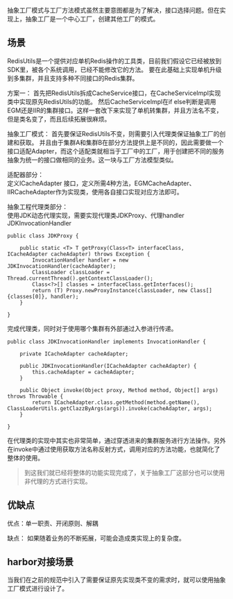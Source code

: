 
抽象工厂模式与工厂方法模式虽然主要意图都是为了解决，接口选择问题。但在实现上，抽象工厂是一个中心工厂，创建其他工厂的模式。

## 场景
RedisUtils是一个提供对应单机Redis操作的工具类，目前我们假设它已经被放到SDK里，被各个系统调用，已经不能修改它的方法。
要在此基础上实现单机升级到多集群，并且支持多种不同接口的Redis集群。  

方案一：
首先把RedisUtils拆成CacheService接口，在CacheServiceImpl实现类中实现原先RedisUtils的功能。
然后CacheServiceImpl在if else判断是调用EGM还是IIR的集群接口。这样一套改下来实现了单机转集群，并且方法名不变，但是类名变了，而且后续拓展很麻烦。

抽象工厂模式：
首先要保证RedisUtils不变，则需要引入代理类保证抽象工厂的创建和获取。
并且由于集群A和集群B在部分方法提供上是不同的，因此需要做一个接口适配Adapter，而这个适配类就相当于工厂中的工厂，用于创建把不同的服务抽象为统一的接口做相同的业务。这一块与工厂方法模型类似。

适配器部分：  
定义ICacheAdapter 接口，定义所需4种方法，EGMCacheAdapter、IIRCacheAdapter作为实现类，使用各自接口实现对应方法即可。  

抽象工程代理类部分：  
使用JDK动态代理实现，需要实现代理类JDKProxy、代理handler JDKInvocationHandler
```
public class JDKProxy {

    public static <T> T getProxy(Class<T> interfaceClass, ICacheAdapter cacheAdapter) throws Exception {
        InvocationHandler handler = new JDKInvocationHandler(cacheAdapter);
        ClassLoader classLoader = Thread.currentThread().getContextClassLoader();
        Class<?>[] classes = interfaceClass.getInterfaces();
        return (T) Proxy.newProxyInstance(classLoader, new Class[]{classes[0]}, handler);
    }

}
```
完成代理类，同时对于使用哪个集群有外部通过入参进行传递。
```
public class JDKInvocationHandler implements InvocationHandler {

    private ICacheAdapter cacheAdapter;

    public JDKInvocationHandler(ICacheAdapter cacheAdapter) {
        this.cacheAdapter = cacheAdapter;
    }

    public Object invoke(Object proxy, Method method, Object[] args) throws Throwable {
        return ICacheAdapter.class.getMethod(method.getName(), ClassLoaderUtils.getClazzByArgs(args)).invoke(cacheAdapter, args);
    }

}
```
在代理类的实现中其实也非常简单，通过穿透进来的集群服务进行方法操作。另外在invoke中通过使用获取方法名称反射方式，调用对应的方法功能，也就简化了整体的使用。

> 到这我们就已经将整体的功能实现完成了，关于抽象工厂这部分也可以使用非代理的方式进行实现。

                         
## 优缺点

优点：单一职责、开闭原则、解耦

缺点： 如果随着业务的不断拓展，可能会造成类实现上的复杂度。

## harbor对接场景
当我们在之前的规范中引入了需要保证原先实现类不变的需求时，就可以使用抽象工厂模式进行设计了。